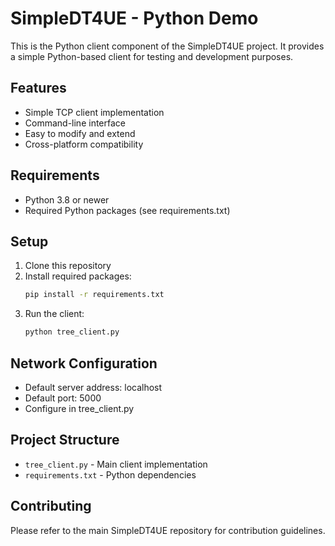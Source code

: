 # SimpleDT4UE - Python Demo

This is the Python client component of the SimpleDT4UE project. It provides a simple Python-based client for testing and development purposes.

## Features
- Simple TCP client implementation
- Command-line interface
- Easy to modify and extend
- Cross-platform compatibility

## Requirements
- Python 3.8 or newer
- Required Python packages (see requirements.txt)

## Setup
1. Clone this repository
2. Install required packages:
   ```bash
   pip install -r requirements.txt
   ```
3. Run the client:
   ```bash
   python tree_client.py
   ```

## Network Configuration
- Default server address: localhost
- Default port: 5000
- Configure in tree_client.py

## Project Structure
- `tree_client.py` - Main client implementation
- `requirements.txt` - Python dependencies

## Contributing
Please refer to the main SimpleDT4UE repository for contribution guidelines. 